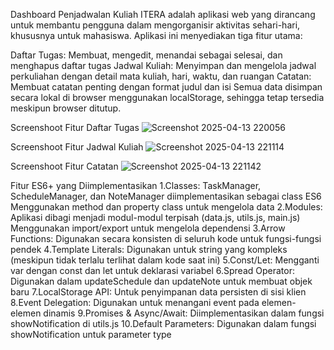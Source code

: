 
Dashboard Penjadwalan Kuliah ITERA adalah aplikasi web yang dirancang untuk membantu pengguna dalam mengorganisir aktivitas sehari-hari, khususnya untuk mahasiswa. Aplikasi ini menyediakan tiga fitur utama:

Daftar Tugas: Membuat, mengedit, menandai sebagai selesai, dan menghapus daftar tugas
Jadwal Kuliah: Menyimpan dan mengelola jadwal perkuliahan dengan detail mata kuliah, hari, waktu, dan ruangan
Catatan: Membuat catatan penting dengan format judul dan isi
Semua data disimpan secara lokal di browser menggunakan localStorage, sehingga tetap tersedia meskipun browser ditutup.

Screenshoot Fitur Daftar Tugas
![Screenshot 2025-04-13 220056](https://github.com/user-attachments/assets/3fddeab3-6e33-473f-87b2-89e7bdb75863)

Screenshoot Fitur Jadwal Kuliah
![Screenshot 2025-04-13 221114](https://github.com/user-attachments/assets/ca262897-26af-4a64-be81-1892bf7ccbd1)

Screenshoot Fitur Catatan
 ![Screenshot 2025-04-13 221142](https://github.com/user-attachments/assets/2ef24a74-8f2a-479e-acdf-1d9ffe8baeb6)

Fitur ES6+ yang Diimplementasikan
1.Classes:
    TaskManager, ScheduleManager, dan NoteManager diimplementasikan sebagai class ES6 Menggunakan method dan property class untuk mengelola data
2.Modules:
    Aplikasi dibagi menjadi modul-modul terpisah (data.js, utils.js, main.js) Menggunakan import/export untuk mengelola dependensi
3.Arrow Functions:
    Digunakan secara konsisten di seluruh kode untuk fungsi-fungsi pendek
4.Template Literals:
    Digunakan untuk string yang kompleks (meskipun tidak terlalu terlihat dalam kode saat ini)
5.Const/Let:
    Mengganti var dengan const dan let untuk deklarasi variabel
6.Spread Operator:
    Digunakan dalam updateSchedule dan updateNote untuk membuat objek baru
7.LocalStorage API:
    Untuk penyimpanan data persisten di sisi klien
8.Event Delegation:
    Digunakan untuk menangani event pada elemen-elemen dinamis
9.Promises & Async/Await:
    Diimplementasikan dalam fungsi showNotification di utils.js
10.Default Parameters:
    Digunakan dalam fungsi showNotification untuk parameter type
